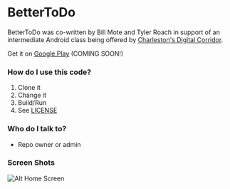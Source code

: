 # BetterToDo #

BetterToDo was co-written by Bill Mote and Tyler Roach in support of an intermediate Android class being offered by [Charleston's Digital Corridor](http://www.charlestondigitalcorridor.com/).

Get it on [Google Play](https://play.google.com/store/apps/details?id=com.chscodecamp.android.bettertodo) (COMING SOON!)

### How do I use this code? ###

1. Clone it
2. Change it
3. Build/Run
4. See [LICENSE](/LICENSE.txt)

### Who do I talk to? ###

* Repo owner or admin

### Screen Shots ###

![Alt Home Screen](/BetterToDo_HomeScreen.png?raw=true "ToDo List")